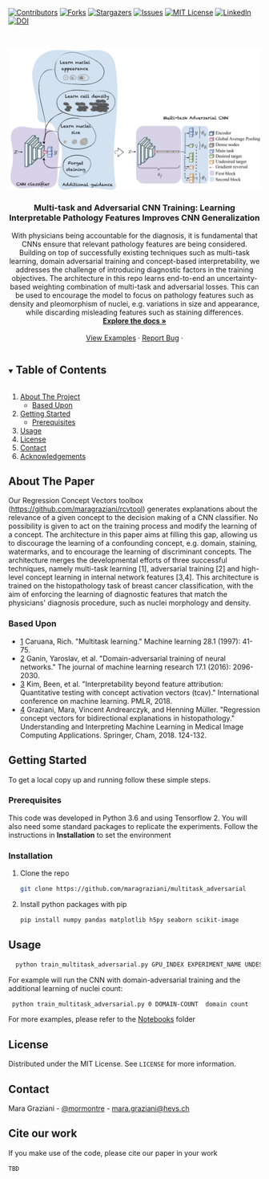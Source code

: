 
<!--
*** Thanks for checking out the Best-README-Template. If you have a suggestion
*** that would make this better, please fork the repo and create a pull request
*** or simply open an issue with the tag "enhancement".
*** Thanks again! Now go create something AMAZING! :D
***
***
***
*** To avoid retyping too much info. Do a search and replace for the following:
*** github_username, repo_name, twitter_handle, email, project_title, project_description
-->



<!-- PROJECT SHIELDS -->
<!--
*** I'm using markdown "reference style" links for readability.
*** Reference links are enclosed in brackets [ ] instead of parentheses ( ).
*** See the bottom of this document for the declaration of the reference variables
*** for contributors-url, forks-url, etc. This is an optional, concise syntax you may use.
*** https://www.markdownguide.org/basic-syntax/#reference-style-links
-->
[![Contributors][contributors-shield]][contributors-url]
[![Forks][forks-shield]][forks-url]
[![Stargazers][stars-shield]][stars-url]
[![Issues][issues-shield]][issues-url]
[![MIT License][license-shield]][license-url]
[![LinkedIn][linkedin-shield]][linkedin-url]
[![DOI](https://zenodo.org/badge/284033732.svg)](https://zenodo.org/badge/latestdoi/284033732)


<!-- PROJECT LOGO -->
<br />
<p align="center">
  <a href="https://github.com/maragraziani/MICCAI2021_replicate">
    <img src="imgs/logo.jpeg" alt="Logo" width="700">
  </a>

  <h3 align="center">Multi-task and Adversarial CNN Training: Learning Interpretable Pathology Features Improves CNN Generalization</h3>

  <p align="center">
    With physicians being accountable for the diagnosis, it is fundamental that CNNs ensure that relevant pathology features are being considered.  
Building on top of successfully existing techniques such as multi-task learning, domain adversarial training and concept-based interpretability, we addresses the challenge of introducing diagnostic factors in the training objectives.
The architecture in this repo learns end-to-end an uncertainty-based weighting combination of multi-task and adversarial losses. 
  This can be used to encourage the model to focus on pathology features such as density and pleomorphism of nuclei, e.g. variations in size and appearance, while discarding misleading features such as staining differences.
    <br />
    <a href="https://github.com/maragraziani/multitask_adversarial"><strong>Explore the docs »</strong></a>
    <br />
    <br />
    <a href="https://github.com/maragraziani/multitask_adversarial/notebooks">View Examples</a>
    ·
    <a href="https://github.com/maragraziani/multitask_adversarial/issues">Report Bug</a>
    ·
  </p>
</p>


<!-- TABLE OF CONTENTS -->
<details open="open">
  <summary><h2 style="display: inline-block">Table of Contents</h2></summary>
  <ol>
    <li>
      <a href="#about-the-project">About The Project</a>
      <ul>
        <li><a href="#built-with">Based Upon</a></li>
      </ul>
    </li>
    <li>
      <a href="#getting-started">Getting Started</a>
      <ul>
        <li><a href="#prerequisites">Prerequisites</a></li>
      </ul>
    </li>
    <li><a href="#usage">Usage</a></li>
    <li><a href="#license">License</a></li>
    <li><a href="#contact">Contact</a></li>
    <li><a href="#acknowledgements">Acknowledgements</a></li>
  </ol>
</details>



<!-- ABOUT THE PROJECT -->
## About The Paper
Our Regression Concept Vectors toolbox (https://github.com/maragraziani/rcvtool) generates explanations about the relevance of a given concept to the decision making of a CNN classifier. No possibility is given to act on the training process and modify the learning of a concept. 
The architecture in this paper aims at filling this gap, allowing us to discourage the learning of a confounding concept, e.g. domain, staining, watermarks, and to encourage the learning of discriminant concepts.
The architecture merges the developmental efforts of three successful techniques, namely multi-task learning [1], adversarial training [2] and high-level concept learning in internal network features [3,4].
This architecture is trained on the histopathology task of breast cancer classification, with the aim of enforcing the learning of diagnostic features that match the physicians' diagnosis procedure, such as nuclei morphology and density. 

### Based Upon

* [1]() Caruana, Rich. "Multitask learning." Machine learning 28.1 (1997): 41-75.
* [2]() Ganin, Yaroslav, et al. "Domain-adversarial training of neural networks." The journal of machine learning research 17.1 (2016): 2096-2030.
* [3]() Kim, Been, et al. "Interpretability beyond feature attribution: Quantitative testing with concept activation vectors (tcav)." International conference on machine learning. PMLR, 2018.
* [4]() Graziani, Mara, Vincent Andrearczyk, and Henning Müller. "Regression concept vectors for bidirectional explanations in histopathology." Understanding and Interpreting Machine Learning in Medical Image Computing Applications. Springer, Cham, 2018. 124-132.

<!-- GETTING STARTED -->
## Getting Started

To get a local copy up and running follow these simple steps.

### Prerequisites

This code was developed in Python 3.6 and using Tensorflow 2. You will also need some standard packages to replicate the experiments. Follow the instructions in **Installation** to set the environment 

### Installation

1. Clone the repo
   ```sh
   git clone https://github.com/maragraziani/multitask_adversarial
   ```
2. Install python packages with pip 
    ```sh
    pip install numpy pandas matplotlib h5py seaborn scikit-image 
    ```

<!-- USAGE EXAMPLES -->
## Usage

 ```sh
   python train_multitask_adversarial.py GPU_INDEX EXPERIMENT_NAME UNDESIRED_TARGET DESIRED_TARGETS
   ```
 For example will run the CNN with domain-adversarial training and the additional learning of nuclei count:
 
  ```sh
   python train_multitask_adversarial.py 0 DOMAIN-COUNT  domain count
   ```

For more examples, please refer to the [Notebooks](https://github.com/maragraziani/multitask_adversarial/tree/main/notebooks) folder

<!-- LICENSE -->
## License

Distributed under the MIT License. See `LICENSE` for more information.

<!-- CONTACT -->
## Contact

Mara Graziani - [@mormontre](https://twitter.com/mormontre) - mara.graziani@hevs.ch

<!-- ACKNOWLEDGEMENTS -->
## Cite our work

If you make use of the code, please cite our paper in your work

```
TBD
```



<!-- MARKDOWN LINKS & IMAGES -->
<!-- https://www.markdownguide.org/basic-syntax/#reference-style-links -->
[contributors-shield]: https://img.shields.io/github/contributors/maragraziani/multitask_adversarial.svg?style=for-the-badge
[contributors-url]: https://github.com/maragraziani/multitask_adversarial/graphs/contributors
[forks-shield]: https://img.shields.io/github/forks/maragraziani/multitask_adversarial.svg?style=for-the-badge
[forks-url]: https://github.com/maragraziani/multitask_adversarial/network/members
[stars-shield]: https://img.shields.io/github/stars/maragraziani/multitask_adversarial.svg?style=for-the-badge
[stars-url]: https://github.com/maragraziani/multitask_adversarial/stargazers
[issues-shield]: https://img.shields.io/github/issues/maragraziani/MICCAI2021_replicate.svg?style=for-the-badge
[issues-url]: https://github.com/maragraziani/multitask_adversarial/issues
[license-shield]: https://img.shields.io/github/license/maragraziani/MICCAI2021_replicate.svg?style=for-the-badge
[license-url]: https://github.com/maragraziani/multitask_adversarial/blob/master/LICENSE.txt
[linkedin-shield]: https://img.shields.io/badge/-LinkedIn-black.svg?style=for-the-badge&logo=linkedin&colorB=555
[linkedin-url]: https://linkedin.com/in/mara-graziani-878980105/



